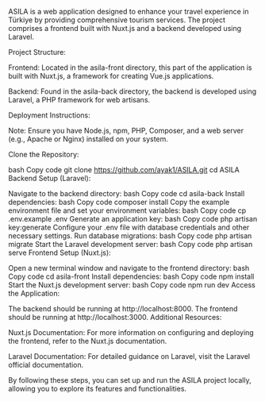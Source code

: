 ASILA is a web application designed to enhance your travel experience in Türkiye by providing comprehensive tourism services. The project comprises a frontend built with Nuxt.js and a backend developed using Laravel.

Project Structure:

Frontend: Located in the asila-front directory, this part of the application is built with Nuxt.js, a framework for creating Vue.js applications.

Backend: Found in the asila-back directory, the backend is developed using Laravel, a PHP framework for web artisans.

Deployment Instructions:

Note: Ensure you have Node.js, npm, PHP, Composer, and a web server (e.g., Apache or Nginx) installed on your system.

Clone the Repository:

bash
Copy code
git clone https://github.com/ayak1/ASILA.git
cd ASILA
Backend Setup (Laravel):

Navigate to the backend directory:
bash
Copy code
cd asila-back
Install dependencies:
bash
Copy code
composer install
Copy the example environment file and set your environment variables:
bash
Copy code
cp .env.example .env
Generate an application key:
bash
Copy code
php artisan key:generate
Configure your .env file with database credentials and other necessary settings.
Run database migrations:
bash
Copy code
php artisan migrate
Start the Laravel development server:
bash
Copy code
php artisan serve
Frontend Setup (Nuxt.js):

Open a new terminal window and navigate to the frontend directory:
bash
Copy code
cd asila-front
Install dependencies:
bash
Copy code
npm install
Start the Nuxt.js development server:
bash
Copy code
npm run dev
Access the Application:

The backend should be running at http://localhost:8000.
The frontend should be running at http://localhost:3000.
Additional Resources:

Nuxt.js Documentation: For more information on configuring and deploying the frontend, refer to the Nuxt.js documentation.

Laravel Documentation: For detailed guidance on Laravel, visit the Laravel official documentation.

By following these steps, you can set up and run the ASILA project locally, allowing you to explore its features and functionalities.